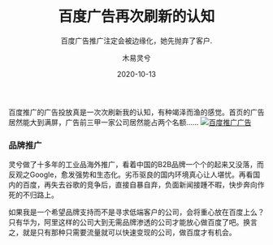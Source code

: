 ﻿---
layout:     post
title:      百度广告再次刷新的认知
subtitle:   百度广告推广注定会被边缘化，她先抛弃了客户.
date:       2020-10-13
author:     木易灵兮
header-img: img/post-bg-coronavirus.jpg
catalog:    false
tags:
- 百度推广
- 品牌推广

---

百度推广的广告投放真是一次次刷新我的认知，有种竭泽而渔的感觉。首页的广告居然能大到满屏，广告前三甲一家公司居然能占两个名额……
[![百度推广广告](https://p1.pstatp.com/large/pgc-image/d7bdc0e886384d3b91df94f461ec3699 "作死的百度广告")](https://www.toutiao.com/w/i1680416704622619)

### 品牌推广
灵兮做了十多年的工业品海外推广，看着中国的B2B品牌一个个的起来又没落，而反观之Google，愈发强势和生态化。劣币驱良的国内环境真心让人堪忧。再看国内的百度，再失去谷歌的竞争后，直接自暴自弃，负面新闻接踵不暇，快步奔向作死的不归路上。

如果我是一个希望品牌支持而不是寻求低端客户的公司，会将重心放在百度上么？只有华为，阿里这样的公司大到无需品牌渗透的公司才能放心做百度了吧。换言之，就是只有那种只需要流量就可以快速变现的公司，做百度才有机会。